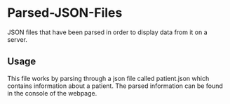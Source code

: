 # Parsed-JSON-Files
JSON files that have been parsed in order to display data from it on a server.

## Usage
This file works by parsing through a json file called patient.json which contains information about a patient. The parsed information can be found in the console of the webpage. 
